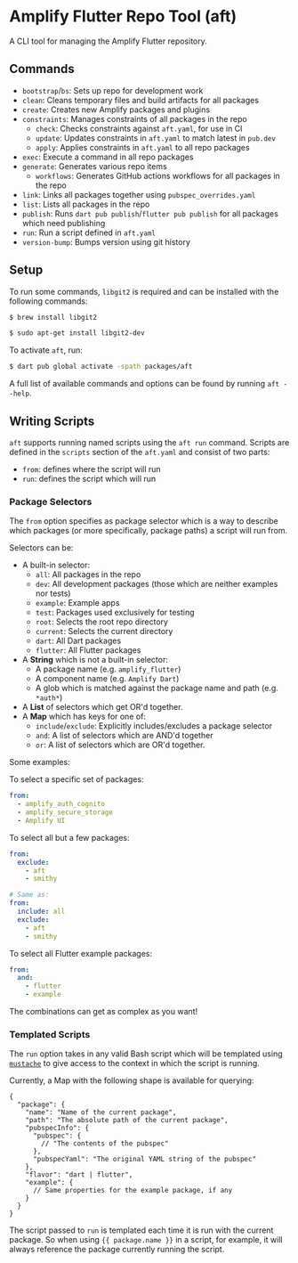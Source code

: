 # Amplify Flutter Repo Tool (aft)

A CLI tool for managing the Amplify Flutter repository.

## Commands

- `bootstrap`/`bs`: Sets up repo for development work
- `clean`: Cleans temporary files and build artifacts for all packages
- `create`: Creates new Amplify packages and plugins
- `constraints`: Manages constraints of all packages in the repo
  - `check`: Checks constraints against `aft.yaml`, for use in CI
  - `update`: Updates constraints in `aft.yaml` to match latest in `pub.dev`
  - `apply`: Applies constraints in `aft.yaml` to all repo packages
- `exec`: Execute a command in all repo packages
- `generate`: Generates various repo items
  - `workflows`: Generates GitHub actions workflows for all packages in the repo
- `link`: Links all packages together using `pubspec_overrides.yaml`
- `list`: Lists all packages in the repo
- `publish`: Runs `dart pub publish`/`flutter pub publish` for all packages which need publishing
- `run`: Run a script defined in `aft.yaml`
- `version-bump`: Bumps version using git history

## Setup

To run some commands, `libgit2` is required and can be installed with the following commands:

```sh
$ brew install libgit2
```

```sh
$ sudo apt-get install libgit2-dev
```

To activate `aft`, run:

```sh
$ dart pub global activate -spath packages/aft
```

A full list of available commands and options can be found by running `aft --help`.


## Writing Scripts

`aft` supports running named scripts using the `aft run` command. Scripts are defined in the `scripts` section of the `aft.yaml` and consist of two parts:
- `from`: defines where the script will run
- `run`: defines the script which will run

### Package Selectors
The `from` option specifies as package selector which is a way to describe which packages (or more specifically, package paths) a script will run from. 

Selectors can be:
- A built-in selector:
  - `all`: All packages in the repo
  - `dev`: All development packages (those which are neither examples nor tests)
  - `example`: Example apps
  - `test`: Packages used exclusively for testing
  - `root`: Selects the root repo directory
  - `current`: Selects the current directory
  - `dart`: All Dart packages
  - `flutter`: All Flutter packages
 - A **String** which is not a built-in selector:
   - A package name (e.g. `amplify_flutter`)
   - A component name (e.g. `Amplify Dart`)
   - A glob which is matched against the package name and path (e.g. `*auth*`)
- A **List** of selectors which get OR'd together.
- A **Map** which has keys for one of:
  - `include`/`exclude`: Explicitly includes/excludes a package selector
  - `and`: A list of selectors which are AND'd together
  - `or`: A list of selectors which are OR'd together.

Some examples:

To select a specific set of packages:
```yaml
from:
  - amplify_auth_cognito
  - amplify_secure_storage
  - Amplify UI
```

To select all but a few packages:
```yaml
from:
  exclude:
    - aft
    - smithy

# Same as:
from:
  include: all
  exclude:
    - aft
    - smithy
```

To select all Flutter example packages:
```yaml
from:
  and:
    - flutter
    - example
```

The combinations can get as complex as you want!

### Templated Scripts

The `run` option takes in any valid Bash script which will be templated using [`mustache`](https://mustache.github.io/mustache.5.html) to give access to the context in which the script is running.

Currently, a Map with the following shape is available for querying:

```json5
{
  "package": {
    "name": "Name of the current package",
    "path": "The absolute path of the current package",
    "pubspecInfo": {
      "pubspec": {
        // "The contents of the pubspec"
      },
      "pubspecYaml": "The original YAML string of the pubspec" 
    },
    "flavor": "dart | flutter",
    "example": {
      // Same properties for the example package, if any
    }
  }
}
```

The script passed to `run` is templated each time it is run with the current package. So when using `{{ package.name }}` in a script, for example, it will always reference the package currently running the script.
